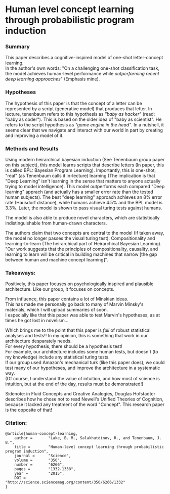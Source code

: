 # Human level concept learning through probabilistic program induction

### Summary

This paper describes a cognitive-inspired model of one-shot letter-concept learning.  
In the author's own words: "On a challenging one-shot classification task, the model achieves human-level performance while _outperforming recent deep learning approaches_" (Emphasis mine).

### Hypotheses

The hypothesis of this paper is that the concept of a letter can be represented by a script (generative model) that produces that letter. 
In lecture, tenenbaum refers to this hypothesis as _"baby as hacker"_ (read: "baby as coder"). This is based on the older idea of "baby as scientist". 
He refers to the script hypothesis as _"game engine in the head"_.
In a nutshell, it seems clear that we navigate and interact with our world in part by creating and improving a model of it.

### Methods and Results

Using modern heirarchical bayesian induction (See Tenenbaum group paper on this subject), this model learns scripts that describe letters (In paper, this is called BPL: Bayesian Program Learning). 
Importantly, this is one-shot, "real" (as Tenenbaum calls it in-lecture) learning (The implication is that "Deep Learning" isn't learning in the sense that matters to anyone actually trying to model intelligence). 
This model outperforms each compared "Deep learning" apprach (and actually has a smaller error rate than the tested human subjects).
The best "deep learning" approach achieves an 8% error rate (Hausdorf distance), while humans achieve 4.5% and the BPL model is 3.3%.
Later, the model is shown to pass visual turing tests against humans. 

The model is also able to produce novel characters, which are statistically indistinguishable from human-drawn characters.

The authors claim that two concepts are central to the model (If taken away, the model no longer passes the visual turing test): Compositionality and learning-to-learn (The heirarchical part of Heirarchical Bayesian Learning).
"Our work suggests that the principles of compositionality, causality, and learning to learn will be critical in building machines that narrow [the gap between human and machine concept learning]".

### Takeaways:

Positively, this paper focuses on psychologically inspired and plausible architecture. Like our group, it focuses on concepts. 

From influence, this paper contains a lot of Minskian ideas.  
This has made me personally go back to many of Marvin Minsky's materials, which I will upload summaries of soon.  
I especially like that this paper was able to test Marvin's hypotheses, as at times he got lost in novelism...

Which brings me to the point that this paper is _full_ of robust statistical analyses and tests!! 
In my opinion, this is something that work in our architecture desparately needs.  
For every hypothesis, there should be a hypothesis test!  
For example, our architecture includes some human tests, but doesn't (to my knowledge) include any statistical turing tests.  
If our group used Amazon's mechanical turk (like this paper does), we could test many of our hypotheses, and improve the architecture in a systematic way.  
(Of course, I understand the value of intuition, and how most of science is intuition, but at the end of the day, results must be demonstrated!)  

Sidenote: in Fluid Concepts and Creative Analogies, Douglas Hofstadter describes how he chose not to read Newell's Unified Theories of Cognition, because it lacked any treatment of the word "Concept". This research paper is the opposite of that! 

### Citation:

```
@article{human-concept-learning,
    author =       "Lake, B. M., Salakhutdinov, R., and Tenenbaum, J. B.",
    title =        "Human-level concept learning through probabilistic program induction",
    journal =      "Science",
    volume =       "350",
    number =       "6266",
    pages =        "1332-1338",
    year =         "2015",
    DOI =          "http://science.sciencemag.org/content/350/6266/1332"
}
```

